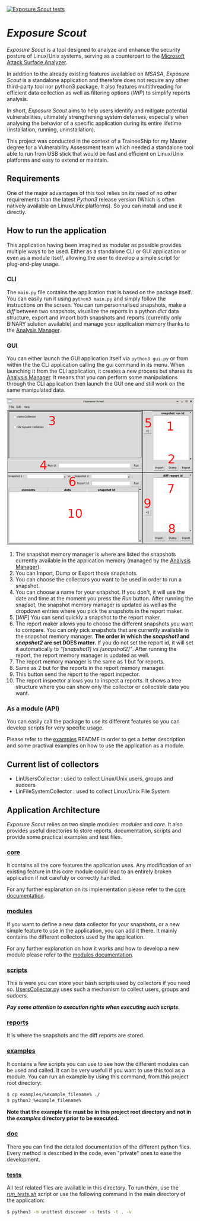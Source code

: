 [![Exposure Scout tests](https://github.com/Tirette-hub/ExposureScout/actions/workflows/unittest_exposurescout.yml/badge.svg)](https://github.com/Tirette-hub/ExposureScout/actions/workflows/unittest_exposurescout.yml)

# **_Exposure Scout_**
_Exposure Scout_ is a tool designed to analyze and enhance the security posture of Linux/Unix systems, serving as a counterpart to the [Microsoft Attack Surface Analyzer](https://github.com/microsoft/AttackSurfaceAnalyzer).

In addition to the already existing features availabled on _MSASA_, _Exposure Scout_ is a standalone application and therefore does not require any other third-party tool nor python3 package. It also features multithreading for efficient data collection as well as filtering options (_WIP_) to simplify reports analysis.

In short, _Exposure Scout_ aims to help users identify and mitigate potential vulnerabilities, ultimately strengthening system defenses, especially when analysing the behavior of a specific application during its entire lifetime (installation, running, uninstallation).

This project was conducted in the context of a TraineeShip for my Master degree for a Vulnerability Assessment team which needed a standalone tool able to run from USB stick that would be fast and efficient on Linux/Unix platforms and easy to extend or maintain.

## Requirements
One of the major advantages of this tool relies on its need of no other requirements than the latest _Python3_ release version (Which is often natively available on Linux/Unix platforms). So you can install and use it directly.

## How to run the application
This application having been imagined as modular as possible provides multiple ways to be used. Either as a standalone CLI or GUI application or even as a module itself, allowing the user to develop a simple script for plug-and-play usage.

### CLI
The `main.py` file contains the application that is based on the package itself. You can easily run it using `python3 main.py` and simply follow the instructions on the screen. You can run personnalised snapshots, make a _diff_ between two snapshots, visualize the reports in a python _dict_ data structure, export and import both snapshots and reports (currently only BINARY solution available) and manage your application memory thanks to the [Analysis Manager](./docs/AM.md).

### GUI
You can either launch the GUI application itself via `python3 gui.py` or from within the the CLI application calling the gui command in its menu. When launching it from the CLI application, it creates a new process but shares its [Analysis Manager](./docs/AM.md). It means that you can perform some manipulations through the CLI application then launch the GUI one and still work on the same manipulated data.

<p align="center"><img src="./images/gui.png"></p>

1. The snapshot memory manager is where are listed the snapshots currently available in the application memory (managed by the [Analysis Manager](./docs/AM.md)).
2. You can Import, Dump or Export those snapshots.
3. You can choose the collectors you want to be used in order to run a snapshot.
4. You can choose a name for your snapshot. If you don't, it will use the date and time at the moment you press the _Run_ button. After running the snapsot, the snapshot memory manager is updated as well as the dropdown entries where you pick the snapshots in the report maker.
5. [_WIP_] You can send quickly a snapshot to the report maker.
6. The report maker allows you to choose the different snapshots you want to compare. You can only pick snapshots that are currently available in the snapshot memory manager. **The order in which the _snapshot1_ and _snapshot2_ are set DOES matter.** If you do not set the report id, it will set it automatically to _"[snapshot1] vs [snapshot2]"_. After running the report, the report memory manager is updated as well.
7. The report memory manager is the same as 1 but for reports.
8. Same as 2 but for the reports in the report memory manager.
9. This button send the report to the report inspector.
10. The report inspector allows you to inspect a reports. It shows a tree structure where you can show only the collector or collectible data you want.

### As a module (API)
You can easily call the package to use its different features so you can develop scripts for very specific usage.

Please refer to the [examples](./examples) README in order to get a better description and some practival examples on how to use the application as a module.

## Current list of collectors
- LinUsersCollector : used to collect Linux/Unix users, groups and sudoers
- LinFileSystemCollector : used to collect Linux/Unix File System

## Application Architecture
_Exposure Scout_ relies on two simple modules: _modules_ and _core_. It also provides useful directories to store reports, documentation, scripts and provide some practical examples and test files.

### [core](./exposurescout/core/) 
It contains all the core features the application uses. Any modification of an existing feature in this core module could lead to an entirely broken application if not carefuly or correctly handled.

For any further explanation on its implementation please refer to the [core documentation](./docs/CORE.md).

### [modules](./exposurescout/modules/) 
If you want to define a new data collector for your snapshots, or a new simple feature to use in the application, you can add it there. It mainly contains the different collectors used by the application.

For any further explanation on how it works and how to develop a new module please refer to the [modules documentation](./docs/MODULES.md).

### [scripts](./exposurescout/scripts/) 
This is were you can store your bash scripts used by collectors if you need so. [UsersCollector.py](./exposurescout/modules/UsersCollector.py) uses such a mechanism to collect users, groups and sudoers.

__*Pay some attention to execution rights when executing such scripts.*__

### [reports](./reports/)
It is where the snapshots and the diff reports are stored.

### [examples](./examples/)
It contains a few scripts you can use to see how the different modules can be used and called. It can be very usefull if you want to use this tool as a module. You can run an example by using this command, from this project root directory:
``` bash
$ cp examples/%example_filename% ./
$ python3 %example_filename%
```

**Note that the example file must be in this project root directory and not in the _examples_ directory prior to be executed.**

### [doc](./docs/)
There you can find the detailed documentation of the different python files. Every method is described in the code, even "private" ones to ease the development.

### [tests](./exposurescout/tests/)
All test related files are available in this directory. To run them, use the [_run\_tests.sh_](./run_tests.sh) script or use the following command in the main directory of the application:
``` bash
$ python3 -m unittest discover -s tests -t . -v
```

